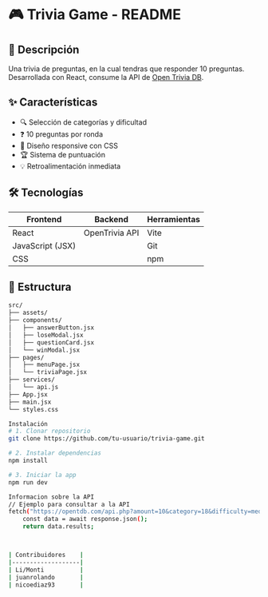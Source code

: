 # 🎮 Trivia Game - README

## 📝 Descripción
Una trivia de preguntas, en la cual tendras que responder 10 preguntas. Desarrollada con React, consume la API de [Open Trivia DB](https://opentdb.com/api_config.php).

## ✨ Características
- 🔍 Selección de categorías y dificultad
- ❓ 10 preguntas por ronda
- 🎨 Diseño responsive con CSS
- 🏆 Sistema de puntuación
- 💡 Retroalimentación inmediata

## 🛠️ Tecnologías
| Frontend          | Backend          | Herramientas      |
|-------------------|------------------|-------------------|
| React             | OpenTrivia API   | Vite              |
| JavaScript (JSX)  |                  | Git               |
| CSS               |                  | npm               |

## 📂 Estructura
```bash
src/
├── assets/
├── components/
│   ├── answerButton.jsx
│   ├── loseModal.jsx
│   ├── questionCard.jsx
│   └── winModal.jsx
├── pages/
│   ├── menuPage.jsx
│   └── triviaPage.jsx
├── services/
│   └── api.js
├── App.jsx
├── main.jsx
└── styles.css

Instalación
# 1. Clonar repositorio
git clone https://github.com/tu-usuario/trivia-game.git

# 2. Instalar dependencias
npm install

# 3. Iniciar la app
npm run dev

Informacion sobre la API
// Ejemplo para consultar a la API
fetch("https://opentdb.com/api.php?amount=10&category=18&difficulty=medium")
    const data = await response.json();
    return data.results;



| Contribuidores    |
|-------------------|
| Li/Monti          |
| juanrolando       |
| nicoediaz93       |


